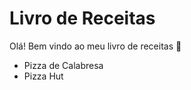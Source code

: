 # Livro de Receitas

Olá! Bem vindo ao meu livro de receitas :wave:

- Pizza de Calabresa
- Pizza Hut